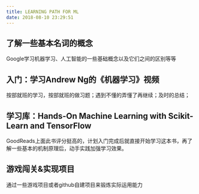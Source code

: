 ```yaml
---
title: LEARNING PATH FOR ML
date: 2018-08-10 23:29:51
---
```


## 了解一些基本名词的概念

Google学习机器学习、人工智能的一些基础概念以及它们之间的区别等等

## 入门：学习Andrew Ng的《机器学习》视频

按部就班的学习，按部就班的做习题；遇到不懂的弄懂了再继续；及时的总结；

## 学习库：Hands-On Machine Learning with Scikit-Learn and TensorFlow

 GoodReads上面此书评分挺高的，计划入门完成后就直接开始学习这本书，再了解一些基本的机制原理后，动手实践加强学习效果。

## 游戏闯关&实现项目

通过一些游戏项目或者github自建项目来锻炼实际运用能力

